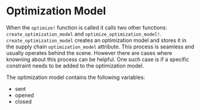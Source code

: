 # Optimization Model

When the `optimize!` function is called it calls two other functions: `create_optimization_model` and `optimize_optimization_model!`.
`create_optimization_model` creates an optimization model and stores it in the supply chain `optimization_model` attribute. This process is
seamless and usually operates behind the scene. However there are cases where knowning about this process can be helpful. One such case is if 
a specific constraint needs to be added to the optimization model. 

The optimization model contains the following variables:
- sent
- opened
- closed